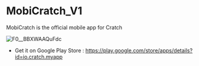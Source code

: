 # MobiCratch_V1
MobiCratch is the official mobile app for Cratch

![F0__BBXWAAQuFdc](https://github.com/skidrow8852/MobiCratch_V1/assets/94503407/f9099fe8-a129-496b-af8f-52fd273e17b9)

- Get it on Google Play Store : https://play.google.com/store/apps/details?id=io.cratch.myapp
